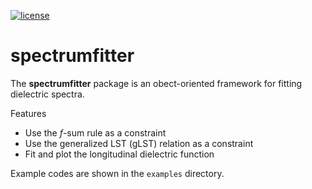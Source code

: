 [![license](https://img.shields.io/github/license/mashape/apistatus.svg)]()

# spectrumfitter

The **spectrumfitter** package is an obect-oriented framework for fitting dielectric spectra.

Features 
* Use the *f*-sum rule as a constraint 
* Use the generalized LST (gLST) relation as a constraint 
* Fit and plot the longitudinal dielectric function

Example codes are shown in the `examples` directory. 



